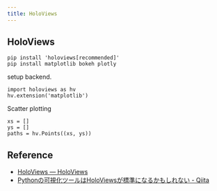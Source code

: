 ```yaml
---
title: HoloViews
---
```


## HoloViews

```
pip install 'holoviews[recommended]'
pip install matplotlib bokeh plotly
```

setup backend.

```
import holoviews as hv
hv.extension('matplotlib')
```

Scatter plotting

```
xs = []
ys = []
paths = hv.Points((xs, ys))
```



## Reference
* [HoloViews — HoloViews](http://holoviews.org/)
* [Pythonの可視化ツールはHoloViewsが標準になるかもしれない - Qiita](http://qiita.com/driller/items/53be86cea3c3201e7e0f)

